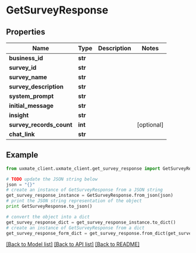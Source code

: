 # GetSurveyResponse


## Properties
Name | Type | Description | Notes
------------ | ------------- | ------------- | -------------
**business_id** | **str** |  | 
**survey_id** | **str** |  | 
**survey_name** | **str** |  | 
**survey_description** | **str** |  | 
**system_prompt** | **str** |  | 
**initial_message** | **str** |  | 
**insight** | **str** |  | 
**survey_records_count** | **int** |  | [optional] 
**chat_link** | **str** |  | 

## Example

```python
from uxmate_client.uxmate_client.get_survey_response import GetSurveyResponse

# TODO update the JSON string below
json = "{}"
# create an instance of GetSurveyResponse from a JSON string
get_survey_response_instance = GetSurveyResponse.from_json(json)
# print the JSON string representation of the object
print GetSurveyResponse.to_json()

# convert the object into a dict
get_survey_response_dict = get_survey_response_instance.to_dict()
# create an instance of GetSurveyResponse from a dict
get_survey_response_form_dict = get_survey_response.from_dict(get_survey_response_dict)
```
[[Back to Model list]](../README.md#documentation-for-models) [[Back to API list]](../README.md#documentation-for-api-endpoints) [[Back to README]](../README.md)


